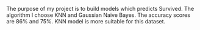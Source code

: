 The purpose of my project is to build models which predicts Survived. The algorithm I choose KNN and Gaussian Naive Bayes. The accuracy scores are 86% and 75%. KNN model is more suitable for this dataset.
